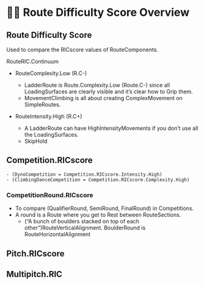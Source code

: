 # 🔷🔺 <route>Route</route> Difficulty Score Overview 


## <route>Route</route> Difficulty Score
Used to compare the RICscore values of RouteComponents.

RouteRIC.Continuum
- RouteComplexity.Low (R.C-)
    - LadderRoute is Route.Complexity.Low (Route.C-) since all LoadingSurfaces are clearly visible and it’s clear how to Grip them.
    - MovementClimbing is all about creating ComplexMovement on SimpleRoutes.

- RouteIntensity.High (R.C+)
    - A LadderRoute can have HighIntensityMovements if you don’t use all the LoadingSurfaces.  
    - SkipHold


## Competition.RICscore
    - (DynoCompetition = Competition.RICscore.Intensity.High)
    - (ClimbingDanceCompetition = Competition.RICscore.Complexity.High)

### CompetitionRound.RICscore
- To compare (QualifierRound, SemiRound, FinalRound) in Competitions.
- A round is a <route>Route</route> where you get to Rest between RouteSections.
    - (“A bunch of boulders stacked on top of each other”)RouteVerticalAlignment. BoulderRound is RouteHorizontalAlignment

## Pitch.RICscore


## Multipitch.RIC
